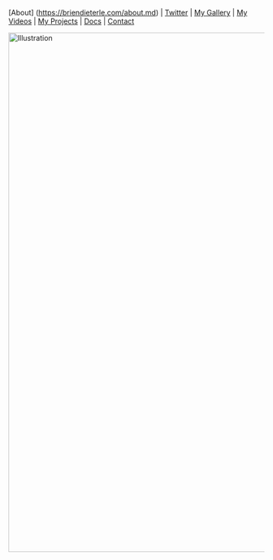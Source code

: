 [About] (https://briendieterle.com/about.md) | [Twitter](https://twitter.com/briendieterle) | [My Gallery](https://www.flickr.com/photos/briend/) | [My Videos](https://www.youtube.com/user/briendieterle) | [My Projects](https://github.com/briend) | [Docs](https://github.com/briend/briend.github.io/issues) | [Contact](mailto://briend@gmail.com)

<a data-flickr-embed="true" href="https://www.flickr.com/photos/briend/albums/72157633189076989" title="Illustration"><img src="https://live.staticflickr.com/65535/49633115746_f31fd252f5_b.jpg" width="1024" height="1021" alt="Illustration"></a><script async src="//embedr.flickr.com/assets/client-code.js" charset="utf-8"></script>
